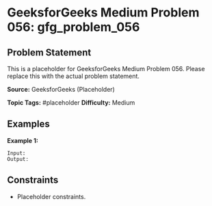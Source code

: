 # GeeksforGeeks Medium Problem 056: gfg_problem_056

## Problem Statement

This is a placeholder for GeeksforGeeks Medium Problem 056.
Please replace this with the actual problem statement.

**Source:** GeeksforGeeks (Placeholder)

**Topic Tags:** #placeholder
**Difficulty:** Medium

## Examples

**Example 1:**

```
Input:
Output:
```

## Constraints

- Placeholder constraints.
